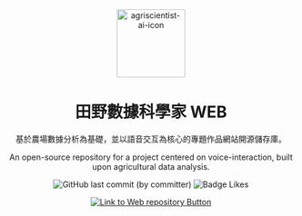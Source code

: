 <div align="center">

<img src="https://github.com/johnlin10/agriscientist-ai-web/raw/main/public/agriscientist-ai.ico" alt="agriscientist-ai-icon" width="120px;">

# 田野數據科學家 WEB

基於農場數據分析為基礎，並以語音交互為核心的專題作品網站開源儲存庫。

An open-source repository for a project centered on voice-interaction, built upon agricultural data analysis.

![GitHub last commit (by committer)](https://img.shields.io/github/last-commit/johnlin10/agriscientist-ai-web?style=for-the-badge&labelColor=34a84d&color=268039)
![Badge Likes](https://img.shields.io/github/stars/johnlin10/agriscientist-ai-web?style=for-the-badge&labelColor=d0ab23&color=b0901e&logoColor=white&logo=Trustpilot)

[![Link to Web repository Button]][Web repository Link]

[Link to Web repository Button]:https://img.shields.io/badge/前往_Raspberry_Pi_儲存庫_>-4ba2e9?style=for-the-badge
[Web repository Link]: https://github.com/johnlin10/agriscientist-ai-raspberrypi

</div>
